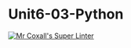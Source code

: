 # Unit6-03-Python
[![Mr Coxall's Super Linter](https://github.com/ICS3U-C-Programming-LukeD/Unit6-03-Python/workflows/Mr%20Coxall's%20Super%20Linter/badge.svg)](https://github.com/ICS3U-C-Programming-LukeD/Unit6-03-Python/actions/)
